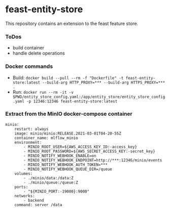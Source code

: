 # feast-entity-store

This repository contains an extension to the feast feature store.

### ToDos
-  build container
-  handle delete operations


### Docker commands
- Build: `docker build --pull --rm -f "Dockerfile" -t feast-entity-store:latest --build-arg HTTP_PROXY=*** --build-arg HTTPS_PROXY=*** .`
- Run: `docker run --rm -it -v $PWD/entity_store_config.yaml:/app/entity_store/entity_store_config.yaml -p 12346:12346 feast-entity-store:latest`

### Extract from the MinIO docker-compose container
```
minio:
    restart: always
    image: minio/minio:RELEASE.2021-03-01T04-20-55Z
    container_name: mlflow_minio
    environment:
        - MINIO_ROOT_USER=${AWS_ACCESS_KEY_ID:-access_key}
        - MINIO_ROOT_PASSWORD=${AWS_SECRET_ACCESS_KEY:-secret_key}
        - MINIO_NOTIFY_WEBHOOK_ENABLE=on
        - MINIO_NOTIFY_WEBHOOK_ENDPOINT=http://***:12346/minio/events
        - MINIO_NOTIFY_WEBHOOK_AUTH_TOKEN=***
        - MINIO_NOTIFY_WEBHOOK_QUEUE_DIR=/queue
    volumes:
        - ./minio/data:/data:Z
        - ./minio/queue:/queue:Z
    ports:
        - "${MINIO_PORT:-19000}:9000"
    networks:
        - backend
    command: server /data
```